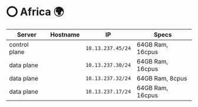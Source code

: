 # :o: Africa :earth_africa:

| Server           | Hostname                             |  IP               | Specs                 |
|------------------|--------------------------------------|-------------------|-----------------------|
| control plane    |         | `10.13.237.45/24` | 64GB Ram,      16cpus |
| data plane       |      | `10.13.237.30/24` | 64GB Ram,      16cpus |
| data plane       |      | `10.13.237.32/24` | 64GB Ram,       8cpus |
| data plane       |       | `10.13.237.17/24` | 64GB Ram,      16cpus |
